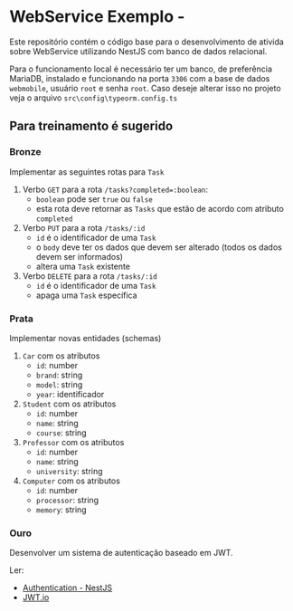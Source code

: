 # WebService Exemplo - 

Este repositório contém o código base para o desenvolvimento de ativida sobre WebService utilizando NestJS com banco de dados relacional.

Para o funcionamento local é necessário ter um banco, de preferência MariaDB, instalado e funcionando na porta `3306` com a base de dados `webmobile`, usuário `root` e senha `root`. Caso deseje alterar isso no projeto veja o arquivo `src\config\typeorm.config.ts`

## Para treinamento é sugerido

### Bronze

Implementar as seguintes rotas para `Task`

1. Verbo `GET` para a rota `/tasks?completed=:boolean`: 
   - `boolean` pode ser `true` ou `false` 
   - esta rota deve retornar as `Tasks` que estão de acordo com atributo `completed`
1. Verbo `PUT` para a rota `/tasks/:id`
   - `id` é o identificador de uma `Task`
   - o `body` deve ter os dados que devem ser alterado (todos os dados devem ser informados)
   - altera uma `Task` existente
1. Verbo `DELETE` para a rota `/tasks/:id`
   - `id` é o identificador de uma `Task`
   - apaga uma `Task` específica

### Prata

Implementar novas entidades (schemas)

1. `Car` com os atributos
   - `id`: number
   - `brand`: string
   - `model`: string
   - `year`: identificador
1. `Student` com os atributos
   - `id`: number
   - `name`: string
   - `course`: string
1. `Professor` com os atributos
   - `id`: number
   - `name`: string
   - `university`: string
1. `Computer` com os atributos
   - `id`: number
   - `processor`: string
   - `memory`: string

### Ouro

Desenvolver um sistema de autenticação baseado em JWT.

Ler:

- [Authentication - NestJS](https://docs.nestjs.com/techniques/authentication)
- [JWT.io](https://jwt.io)
